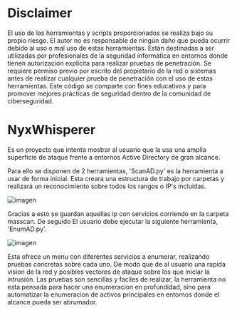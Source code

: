 # Disclaimer
El uso de las herramientas y scripts proporcionados se realiza bajo su propio riesgo.
El autor no es responsable de ningún daño que pueda ocurrir debido al uso o mal uso de estas herramientas. Están destinadas a ser utilizadas por profesionales de la seguridad informática en entornos donde tienen autorización explícita para realizar pruebas de penetración.
Se requiere permiso previo por escrito del propietario de la red o sistemas antes de realizar cualquier prueba de penetración con el uso de estas herramientas.
Este código se comparte con fines educativos y para promover mejores prácticas de seguridad dentro de la comunidad de ciberseguridad.

# NyxWhisperer
Es un proyecto que intenta mostrar al usuario que la usa una amplia superficie de ataque frente a entornos Active Directory de gran alcance. 

Para ello se disponen de 2 herramientas, 'ScanAD.py' es la herramienta a usar de forma inicial. Esta creara una estructura de trabajo por carpetas y realizará un reconocimiento sobre todos los rangos o IP's incluidas.

![imagen](https://github.com/v1chul/NyxWhisperer/assets/123640456/0dfe6c70-d816-4b7c-9d1d-c92e6abcb776)

Gracias a esto se guardan aquellas ip con servicios corriendo en la carpeta masscan. De seguido El usuario debe ejecutar la siguiente herramienta, 'EnumAD.py'. 

![imagen](https://github.com/v1chul/NyxWhisperer/assets/123640456/d7ad711f-9b06-42ac-b0bf-c81ca0ee96fc)

Esta ofrece un menu con diferentes servicios a enumerar, realizando pruebas concretas sobre cada uno. De modo que de al usuario una rapida vision de la red y posibles vectores de ataque sobre los que iniciar la intrusión. 
Las pruebas son sencillas y faciles de realizar, la herramienta no esta pensada para hacer una enumeracion en profundidad, sino para automatizar la enumeracion de activos principales en entornos donde el alcance pueda ser abrumador.

